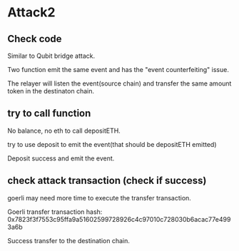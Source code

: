 


# Attack2

## Check code
Similar to Qubit bridge attack.

Two function emit the same event and has the "event counterfeiting" issue.

The relayer will listen the event(source chain) and transfer the same amount token in the destinaton chain.

## try to call function

No balance, no eth to call depositETH.

try to use deposit to emit the event(that should be depositETH emitted)

Deposit success and emit the event.

## check attack transaction (check if success)

goerli may need more time to execute the transfer transaction.

Goerli transfer transaction hash: 0x7823f3f7553c95ffa9a51602599728926c4c97010c728030b6acac77e4993a6b

Success transfer to the destination chain.
